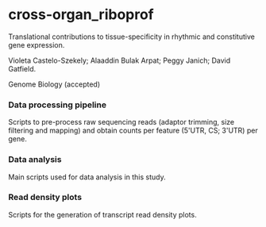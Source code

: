 # cross-organ_riboprof
Translational contributions to tissue-specificity in rhythmic and constitutive gene expression.

Violeta Castelo-Szekely; Alaaddin Bulak Arpat; Peggy Janich; David Gatfield.

Genome Biology (accepted)

### Data processing pipeline ###
Scripts to pre-process raw sequencing reads (adaptor trimming, size filtering and mapping) and obtain counts per feature (5'UTR, CS; 3'UTR) per gene.

### Data analysis ###
Main scripts used for data analysis in this study.

### Read density plots ###
Scripts for the generation of transcript read density plots.
